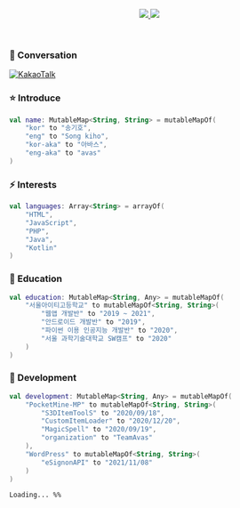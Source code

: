 <p align="center">
    <a href="#">
        <img src="https://github-readme-stats.vercel.app/api?username=skh6075&show_icons=true&include_all_commits=true&line_height=33&count_private=true&theme=nord" />
        <img src="https://github-readme-stats.vercel.app/api/top-langs?username=skh6075&langs_count=4&count_private=true&theme=nord" />
    </a>
    <br>
</p>
<br>

### 💬 Conversation
[![KakaoTalk](https://img.shields.io/badge/KakaoTalk-282121?style=flat&logo=KakaoTalk&logoColor=white)](https://open.kakao.com/me/skh6075/)

### :star: Introduce
```kotlin
val name: MutableMap<String, String> = mutableMapOf(
    "kor" to "송기호",
    "eng" to "Song kiho",
    "kor-aka" to "아바스",
    "eng-aka" to "avas"
)
```

### ⚡ Interests
```kotlin
val languages: Array<String> = arrayOf(
    "HTML",
    "JavaScript",
    "PHP",
    "Java",
    "Kotlin"
)
```

### 🏫 Education
```kotlin
val education: MutableMap<String, Any> = mutableMapOf(
    "서울아이티고등학교" to mutableMapOf<String, String>(
        "웹앱 개발반" to "2019 ~ 2021",
        "안드로이드 개발반" to "2019",
        "파이썬 이용 인공지능 개발반" to "2020",
        "서울 과학기술대학교 SW캠프" to "2020"
    )
)
```

### 🌱 Development
```kotlin
val development: MutableMap<String, Any> = mutableMapOf(
    "PocketMine-MP" to mutableMapOf<String, String>(
        "S3DItemToolS" to "2020/09/18",
        "CustomItemLoader" to "2020/12/20",
        "MagicSpell" to "2020/09/19",
        "organization" to "TeamAvas"
    ),
    "WordPress" to mutableMapOf<String, String>(
        "eSignonAPI" to "2021/11/08"
    )
)
```
``` Loading... %% ```
